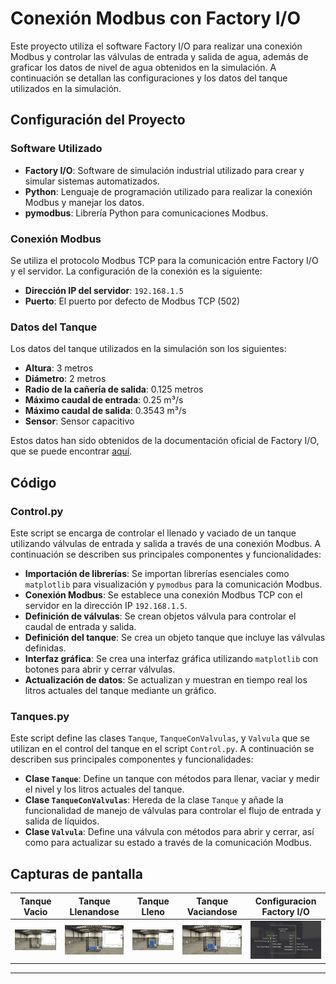 # Conexión Modbus con Factory I/O

Este proyecto utiliza el software Factory I/O para realizar una conexión Modbus y controlar las válvulas de entrada y salida de agua, además de graficar los datos de nivel de agua obtenidos en la simulación.
A continuación se detallan las configuraciones y los datos del tanque utilizados en la simulación.


## Configuración del Proyecto

### Software Utilizado

- **Factory I/O**: Software de simulación industrial utilizado para crear y simular sistemas automatizados.
- **Python**: Lenguaje de programación utilizado para realizar la conexión Modbus y manejar los datos.
- **pymodbus**: Librería Python para comunicaciones Modbus.

### Conexión Modbus

Se utiliza el protocolo Modbus TCP para la comunicación entre Factory I/O y el servidor. La configuración de la conexión es la siguiente:

- **Dirección IP del servidor**: `192.168.1.5`
- **Puerto**: El puerto por defecto de Modbus TCP (502)

### Datos del Tanque

Los datos del tanque utilizados en la simulación son los siguientes:

- **Altura**: 3 metros
- **Diámetro**: 2 metros
- **Radio de la cañería de salida**: 0.125 metros
- **Máximo caudal de entrada**: 0.25 m³/s
- **Máximo caudal de salida**: 0.3543 m³/s
- **Sensor**: Sensor capacitivo

Estos datos han sido obtenidos de la documentación oficial de Factory I/O, que se puede encontrar [aquí](https://docs.factoryio.com/manual/parts/stations/#tank).

## Código

### Control.py

Este script se encarga de controlar el llenado y vaciado de un tanque utilizando válvulas de entrada y salida a través de una conexión Modbus. A continuación se describen sus principales componentes y funcionalidades:

- **Importación de librerías**: Se importan librerías esenciales como `matplotlib` para visualización y `pymodbus` para la comunicación Modbus.
- **Conexión Modbus**: Se establece una conexión Modbus TCP con el servidor en la dirección IP `192.168.1.5`.
- **Definición de válvulas**: Se crean objetos válvula para controlar el caudal de entrada y salida.
- **Definición del tanque**: Se crea un objeto tanque que incluye las válvulas definidas.
- **Interfaz gráfica**: Se crea una interfaz gráfica utilizando `matplotlib` con botones para abrir y cerrar válvulas.
- **Actualización de datos**: Se actualizan y muestran en tiempo real los litros actuales del tanque mediante un gráfico.

### Tanques.py

Este script define las clases `Tanque`, `TanqueConValvulas`, y `Valvula` que se utilizan en el control del tanque en el script `Control.py`. A continuación se describen sus principales componentes y funcionalidades:

- **Clase `Tanque`**: Define un tanque con métodos para llenar, vaciar y medir el nivel y los litros actuales del tanque.
- **Clase `TanqueConValvulas`**: Hereda de la clase `Tanque` y añade la funcionalidad de manejo de válvulas para controlar el flujo de entrada y salida de líquidos.
- **Clase `Valvula`**: Define una válvula con métodos para abrir y cerrar, así como para actualizar su estado a través de la comunicación Modbus.

## Capturas de pantalla

| Tanque Vacio | Tanque Llenandose | Tanque Lleno | Tanque Vaciandose | Configuracion Factory I/O |
|--------------|-------------------|--------------|-------------------|-------------------|
| ![Tanque Vacio](https://github.com/CarlosOC/Industria4.0/blob/main/TanqueAguaPython/ScreenShot/Inicio.png) | ![Tanque Llenandose](https://github.com/CarlosOC/Industria4.0/blob/main/TanqueAguaPython/ScreenShot/TanqueLlenandose.png) | ![Tanque Lleno](https://github.com/CarlosOC/Industria4.0/blob/main/TanqueAguaPython/ScreenShot/TanqueLleno.png) | ![Tanque Vaciandose](https://github.com/CarlosOC/Industria4.0/blob/main/TanqueAguaPython/ScreenShot/TanqueVaciandose.png) |![Configuracion Factory I/O](https://github.com/CarlosOC/Industria4.0/blob/main/TanqueAguaPython/ScreenShot/TanqueFactory.png) |

---
